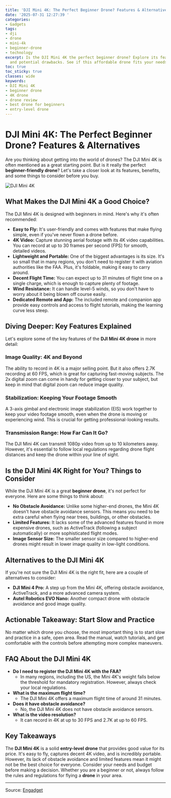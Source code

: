 ```yaml
---
title: 'DJI Mini 4K: The Perfect Beginner Drone? Features & Alternatives'
date: '2025-07-31 12:27:39 '
categories:
- Gadgets
tags:
- dji
- drone
- mini-4k
- beginner-drone
- technology
excerpt: Is the DJI Mini 4K the perfect beginner drone? Explore its features, benefits,
  and potential drawbacks. See if this affordable drone fits your needs.
toc: true
toc_sticky: true
classes: wide
keywords:
- DJI Mini 4K
- beginner drone
- 4K drone
- drone review
- best drone for beginners
- entry-level drone
---
```


# DJI Mini 4K: The Perfect Beginner Drone? Features & Alternatives

Are you thinking about getting into the world of drones? The DJI Mini 4K is often mentioned as a great starting point. But is it really the perfect **beginner-friendly drone**? Let's take a closer look at its features, benefits, and some things to consider before you buy.

![DJI Mini 4K](https://o.aolcdn.com/images/dims?image_uri=https%3A%2F%2Fs.yimg.com%2Fos%2Fcreatr-uploaded-images%2F2025-07%2F41a1cf30-6c8c-11f0-b2af-3ffb5b575094&resize=1400%2C1009&client=19f2b5e49a271b2bde77&signature=976075cbe574355c6288d34701e60025c779d264)

## What Makes the DJI Mini 4K a Good Choice?

The DJI Mini 4K is designed with beginners in mind. Here's why it's often recommended:

*   **Easy to Fly:** It's user-friendly and comes with features that make flying simple, even if you've never flown a drone before.
*   **4K Video:** Capture stunning aerial footage with its 4K video capabilities. You can record at up to 30 frames per second (FPS) for smooth, detailed videos.
*   **Lightweight and Portable:** One of the biggest advantages is its size. It's so small that in many regions, you don't need to register it with aviation authorities like the FAA. Plus, it's foldable, making it easy to carry around.
*   **Decent Flight Time:** You can expect up to 31 minutes of flight time on a single charge, which is enough to capture plenty of footage.
*   **Wind Resistance:** It can handle level-5 winds, so you don't have to worry about it being blown off course easily.
*   **Dedicated Remote and App:** The included remote and companion app provide easy controls and access to flight tutorials, making the learning curve less steep.

## Diving Deeper: Key Features Explained

Let's explore some of the key features of the **DJI Mini 4K drone** in more detail:

### Image Quality: 4K and Beyond

The ability to record in 4K is a major selling point. But it also offers 2.7K recording at 60 FPS, which is great for capturing fast-moving subjects. The 2x digital zoom can come in handy for getting closer to your subject, but keep in mind that digital zoom can reduce image quality.

### Stabilization: Keeping Your Footage Smooth

A 3-axis gimbal and electronic image stabilization (EIS) work together to keep your video footage smooth, even when the drone is moving or experiencing wind. This is crucial for getting professional-looking results.

### Transmission Range: How Far Can It Go?

The DJI Mini 4K can transmit 1080p video from up to 10 kilometers away. However, it's essential to follow local regulations regarding drone flight distances and keep the drone within your line of sight.

## Is the DJI Mini 4K Right for You? Things to Consider

While the DJI Mini 4K is a great **beginner drone**, it's not perfect for everyone. Here are some things to think about:

*   **No Obstacle Avoidance:** Unlike some higher-end drones, the Mini 4K doesn't have obstacle avoidance sensors. This means you need to be extra careful when flying near trees, buildings, or other obstacles.
*   **Limited Features:** It lacks some of the advanced features found in more expensive drones, such as ActiveTrack (following a subject automatically) or more sophisticated flight modes.
*   **Image Sensor Size:** The smaller sensor size compared to higher-end drones might result in lower image quality in low-light conditions.

## Alternatives to the DJI Mini 4K

If you're not sure the DJI Mini 4K is the right fit, here are a couple of alternatives to consider:

*   **DJI Mini 4 Pro:** A step up from the Mini 4K, offering obstacle avoidance, ActiveTrack, and a more advanced camera system.
*   **Autel Robotics EVO Nano:** Another compact drone with obstacle avoidance and good image quality.

## Actionable Takeaway: Start Slow and Practice

No matter which drone you choose, the most important thing is to start slow and practice in a safe, open area. Read the manual, watch tutorials, and get comfortable with the controls before attempting more complex maneuvers.

## FAQ About the DJI Mini 4K

*   **Do I need to register the DJI Mini 4K with the FAA?**
    *   In many regions, including the US, the Mini 4K's weight falls below the threshold for mandatory registration. However, always check your local regulations.
*   **What is the maximum flight time?**
    *   The DJI Mini 4K offers a maximum flight time of around 31 minutes.
*   **Does it have obstacle avoidance?**
    *   No, the DJI Mini 4K does not have obstacle avoidance sensors.
*   **What is the video resolution?**
    *   It can record in 4K at up to 30 FPS and 2.7K at up to 60 FPS.

## Key Takeaways

The **DJI Mini 4K** is a solid **entry-level drone** that provides good value for its price. It's easy to fly, captures decent 4K video, and is incredibly portable. However, its lack of obstacle avoidance and limited features mean it might not be the best choice for everyone. Consider your needs and budget before making a decision. Whether you are a beginner or not, always follow the rules and regulations for flying a **drone** in your area.

---

Source: [Engadget](https://www.engadget.com/deals/the-dji-mini-4k-drone-is-on-sale-for-249-for-prime-members-150201374.html?src=rss)